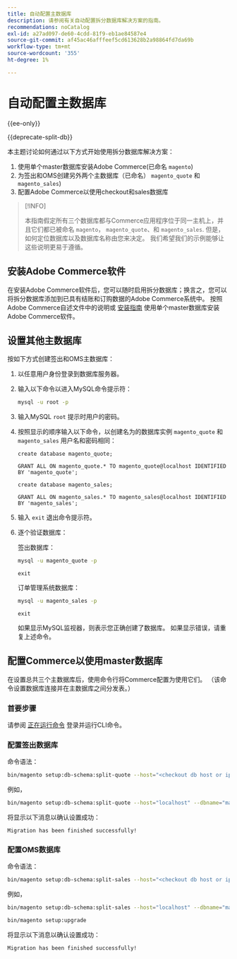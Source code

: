 ```yaml
---
title: 自动配置主数据库
description: 请参阅有关自动配置拆分数据库解决方案的指南。
recommendations: noCatalog
exl-id: a27ad097-de60-4cdd-81f9-eb1ae84587e4
source-git-commit: af45ac46afffeef5cd613628b2a98864fd7da69b
workflow-type: tm+mt
source-wordcount: '355'
ht-degree: 1%

---
```


# 自动配置主数据库

{{ee-only}}

{{deprecate-split-db}}

本主题讨论如何通过以下方式开始使用拆分数据库解决方案：

1. 使用单个master数据库安装Adobe Commerce(已命名 `magento`)
1. 为签出和OMS创建另外两个主数据库（已命名） `magento_quote` 和 `magento_sales`)
1. 配置Adobe Commerce以使用checkout和sales数据库

>[!INFO]
>
>本指南假定所有三个数据库都与Commerce应用程序位于同一主机上，并且它们都已被命名 `magento`， `magento_quote`、和 `magento_sales`. 但是，如何定位数据库以及数据库名称由您来决定。 我们希望我们的示例能够让这些说明更易于遵循。

## 安装Adobe Commerce软件

在安装Adobe Commerce软件后，您可以随时启用拆分数据库；换言之，您可以将拆分数据库添加到已具有结账和订购数据的Adobe Commerce系统中。 按照Adobe Commerce自述文件中的说明或 [安装指南](../../installation/overview.md) 使用单个master数据库安装Adobe Commerce软件。

## 设置其他主数据库

按如下方式创建签出和OMS主数据库：

1. 以任意用户身份登录到数据库服务器。
1. 输入以下命令以进入MySQL命令提示符：

   ```bash
   mysql -u root -p
   ```

1. 输入MySQL `root` 提示时用户的密码。
1. 按照显示的顺序输入以下命令，以创建名为的数据库实例 `magento_quote` 和 `magento_sales` 用户名和密码相同：

   ```shell
   create database magento_quote;
   ```

   ```shell
   GRANT ALL ON magento_quote.* TO magento_quote@localhost IDENTIFIED BY 'magento_quote';
   ```

   ```shell
   create database magento_sales;
   ```

   ```shell
   GRANT ALL ON magento_sales.* TO magento_sales@localhost IDENTIFIED BY 'magento_sales';
   ```

1. 输入 `exit` 退出命令提示符。

1. 逐个验证数据库：

   签出数据库：

   ```bash
   mysql -u magento_quote -p
   ```

   ```shell
   exit
   ```

   订单管理系统数据库：

   ```bash
   mysql -u magento_sales -p
   ```

   ```shell
   exit
   ```

   如果显示MySQL监视器，则表示您正确创建了数据库。 如果显示错误，请重复上述命令。

## 配置Commerce以使用master数据库

在设置总共三个主数据库后，使用命令行将Commerce配置为使用它们。 （该命令设置数据库连接并在主数据库之间分发表。）

### 首要步骤

请参阅 [正在运行命令](../cli/config-cli.md#running-commands) 登录并运行CLI命令。

### 配置签出数据库

命令语法：

```bash
bin/magento setup:db-schema:split-quote --host="<checkout db host or ip>" --dbname="<name>" --username="<checkout db username>" --password="<password>"
```

例如，

```bash
bin/magento setup:db-schema:split-quote --host="localhost" --dbname="magento_quote" --username="magento_quote" --password="magento_quote"
```

将显示以下消息以确认设置成功：

```terminal
Migration has been finished successfully!
```

### 配置OMS数据库

命令语法：

```bash
bin/magento setup:db-schema:split-sales --host="<checkout db host or ip>" --dbname="<name>" --username="<checkout db username>" --password="<password>"
```

例如，

```bash
bin/magento setup:db-schema:split-sales --host="localhost" --dbname="magento_sales" --username="magento_sales" --password="magento_sales"
```

```bash
bin/magento setup:upgrade
```

将显示以下消息以确认设置成功：

```terminal
Migration has been finished successfully!
```
